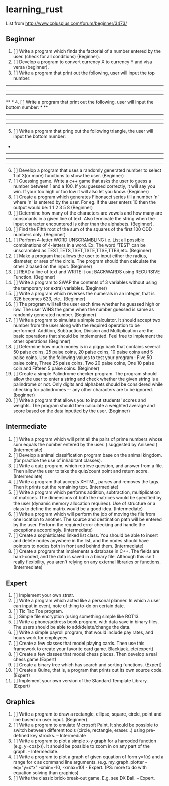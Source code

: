 # learning_rust

List from http://www.cplusplus.com/forum/beginner/3473/

## Beginner

1. [ ] Write a program which finds the factorial of a number entered by the user. (check for all conditions) (Beginner).
2. [ ] Develop a program to convert currency X to currency Y and visa versa (beginner).
3. [ ] Write a program that print out the following, user will input the top number:
*****
****
***
**
*
4. [ ] Write a program that print out the following, user will input the bottom number: *
**
** *
****
******
5. [ ] Write a program that pring out the following triangle, the user will input the bottom number:
*
***
*****
*******
6. [ ] Develop a program that uses a randomly generated number to select 1 of 3(or more)
functions to show the user. (Beginner)
7. [ ] Guessing game. Write a c++ game that asks the user to guess a number between 1 and a 100. If you guessed correctly, it will say you win. If your too high or too low it will also let you know. (Beginner)
8. [ ] Create a program which generates Fibonacci series till a number 'n' where 'n' is entered by the user. For eg. if the user enters 10 then the output would be: 1 1 2 3 5 8 (Beginner)
9. [ ] Determine how many of the characters are vowels and how many are consonants in a given line of text. Also terminate the string when the input character encountered is other than the alphabets. (Beginner).
10. [ ] Find the Fifth root of the sum of the squares of the first 100 ODD numbers only. (Beginner)
11. [ ] Perform 4-letter WORD UNSCRAMBLING i.e. List all possible combinations of 4-letters in a word. Ex: The word 'TEST' can be unscrambled as TEST,TETS,TSET,TSTE,TTSE,TTES,etc. (Beginner)
12. [ ] Make a program that allows the user to input either the radius, diameter, or area of the circle. The program should then calculate the other 2 based on the input. (Beginner)
13. [ ] READ a line of text and WRITE it out BACKWARDS using RECURSIVE Function. (Beginner)
14. [ ] Write a program to SWAP the contents of 3 variables without using the temporary (or extra) variables. (Beginner)
15. [ ] Write a program which reverses the numerals in an integer, that is 326 becomes 623, etc.. (Beginner)
16. [ ] The program will tell the user each time whether he guessed high or low. The user WINS the game when the number guessed is same as randomly generated number. (Beginner)
17. [ ] Write a program to simulate a simple calculator. It should accept two number from the user along with the required operation to be performed. Addition, Subtraction, Division and Multiplication are the basic operations that should be implemented. Feel free to implement the other operations (Beginner)
18. [ ] Determine how much money is in a piggy bank that contains several 50 paise coins, 25 paise coins, 20 paise coins, 10 paise coins and 5 paise coins. Use the following values to test your program : Five 50 paise coins, Three 25 paise coins, Two 20 paise coins, One 10 paise coin and Fifteen 5 paise coins. (Beginner)
19. [ ] Create a simple Palindrome checker program. The program should allow the user to enter a string and check whether the given string is a palindrome or not. Only digits and alphabets should be considered while checking for palindromes -- any other characters are to be ignored. (beginner)
20. [ ] Write a program that allows you to input students' scores and weights. The program should then calculate a weighted average and score based on the data inputted by the user. (Beginner)

## Intermediate

1. [ ] Write a program which will print all the pairs of prime numbers whose sum equals the number entered by the user. ( suggested by Aniseed ) (Intermediate)
2. [ ] Develop a animal classification program base on the animal kingdom. (for practice the use of inhabitant classes).
2. [ ] Write a quiz program, which retrieve question, and answer from a file. Then allow the user to take the quiz/count point and return score. (Intermediate)
4. [ ] Write a program that accepts XHTML, parses and removes the tags. Then it prints out the remaining text. (Intermediate)
5. [ ] Write a program which performs addition, subtraction, multiplication of matrices. The dimensions of both the matrices would be specified by the user (dynamic memory allocation required). Use of structure or a class to define the matrix would be a good idea. (Intermediate)
6. [ ] Write a program which will perform the job of moving the file from one location to another. The source and destination path will be entered by the user. Perform the required error checking and handle the exceptions accordingly. (Intermediate)
7. [ ] Create a sophisticated linked list class. You should be able to insert and delete nodes anywhere in the list, and the nodes should have pointers to nodes both in front and behind them. (Intermediate)
8. [ ] Create a program that implements a database in C++. The fields are hard-coded, and the data is saved in a binary file. Although this isn't really flexibility, you aren't relying on any external libraries or functions. (Intermediate)

## Expert

1. [ ] Implement your own strstr.
2. [ ] Write a program which acted like a personal planner. In which a user can input in event, note of thing to-do on certain date.
3. [ ] Tic Tac Toe program.
4. [ ] Simple file encryption (using something simple like ROT13.
5. [ ] Write a phone/address book program, with data save in binary files. The users should be able to add/delete/change the data.
6. [ ] Write a simple payroll program, that would include pay rates, and hours work for employees.
7. [ ] Create a few classes that model playing cards. Then use this framework to create your favorite card game. Blackjack..etc(expert)
8. [ ] Create a few classes that model chess pieces. Then develop a real chess game.(Expert)
9. [ ] Create a binary tree which has search and sorting functions. (Expert)
10. [ ] Create a Quine, that is, a program that prints out its own source code. (Expert)
11. [ ] Implement your own version of the Standard Template Library. (Expert)

## Graphics

1. [ ] Write a program to draw a rectangle, ellipse, square, circle, point and line based on user input. (Beginner)
2. [ ] Write a program to emulate Microsoft Paint. It should be possible to switch between different tools (circle, rectangle, eraser...) using pre-defined key strocks. – Intermediate
3. [ ] Write a program to plot a simple x-y graph for a harcoded function (e.g. y=cos(x)). It should be possible to zoom in on any part of the graph. - Intermediate.
4. [ ] Write a program to plot a graph of given equation of form y=f(x) and a range for x as command line arguments. (e.g. my_graph_plotter -eq="y=x*x" -xmin=-10, -xmax=10) - Expert. (PS: more to do with equation solving than graphics)
5. [ ] Write the classic brick-break-out game. E.g. see DX Ball. – Expert.
